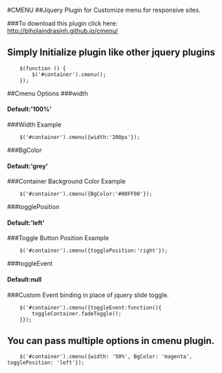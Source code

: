 #CMENU
##Jquery Plugin for Customize menu for responsive sites.

###To download this plugin click here: http://biholaindrasinh.github.io/cmenu/

## Simply Initialize plugin like other jquery plugins

```
    $(function () {
        $('#container').cmenu();
    });
```
##Cmenu Options
###width
#### Default:'100%'
###Width Example
```
    $('#container').cmenu({width:'200px'});
```
###BgColor
#### Default:'grey'
###Container Background Color Example
```
    $('#container').cmenu({BgColor:'#00FF00'});
```
###togglePosition
#### Default:'left'
###Toggle Button Position Example
```
    $('#container').cmenu({togglePosition:'right'});
```
###toggleEvent
#### Default:null
###Custom Event binding in place of jquery slide toggle.
```
    $('#container').cmenu({toggleEvent:function(){
        toggleContainer.fadeToggle();
    }});
```
## You can pass multiple options in cmenu plugin.
```
    $('#container').cmenu({width: '50%', BgColor: 'magenta', togglePosition: 'left'});
```
